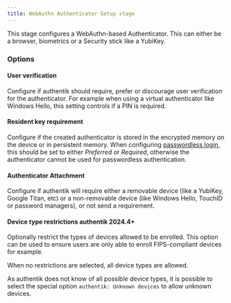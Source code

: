 ```yaml
---
title: WebAuthn Authenticator Setup stage
---
```


This stage configures a WebAuthn-based Authenticator. This can either be a browser, biometrics or a Security stick like a YubiKey.

### Options

#### User verification

Configure if authentik should require, prefer or discourage user verification for the authenticator. For example when using a virtual authenticator like Windows Hello, this setting controls if a PIN is required.

#### Resident key requirement

Configure if the created authenticator is stored in the encrypted memory on the device or in persistent memory. When configuring [passwordless login](../identification/index.md#passwordless-flow), this should be set to either _Preferred_ or _Required_, otherwise the authenticator cannot be used for passwordless authentication.

#### Authenticator Attachment

Configure if authentik will require either a removable device (like a YubiKey, Google Titan, etc) or a non-removable device (like Windows Hello, TouchID or password managers), or not send a requirement.

#### Device type restrictions <span class="badge badge--version">authentik 2024.4+</span>

Optionally restrict the types of devices allowed to be enrolled. This option can be used to ensure users are only able to enroll FIPS-compliant devices for example.

When no restrictions are selected, all device types are allowed.

As authentik does not know of all possible device types, it is possible to select the special option `authentik: Unknown devices` to allow unknown devices.
